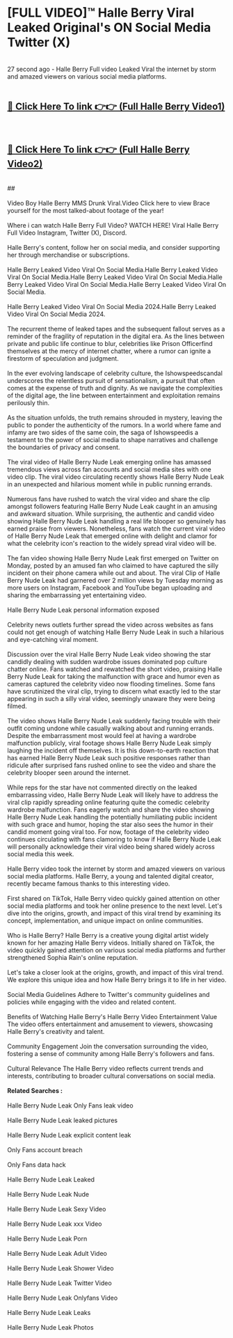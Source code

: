 # [FULL VIDEO]™ Halle Berry Viral Leaked Original's ON Social Media Twitter (X) <br>
<br>
27 second ago - Halle Berry Full video Leaked Viral the internet by storm and amazed viewers on various social media platforms.<br>

 <br>

##  <a href="https://play.123hd.live?title=Full Halle_Berry&ref=git">🔴 Click Here To link 👉👉 (Full Halle Berry Video1)</a><br>
  <br>

##  <a href="https://play.123hd.live?title=Full Halle_Berry&ref=git">🔴 Click Here To link 👉👉 (Full Halle Berry Video2)</a><br>
  <br>
  ##


  <br>

  <br>
Video Boy Halle Berry MMS Drunk Viral.Video Click here to view Brace yourself for the most talked-about footage of the year!
<br><br>
Where i can watch Halle Berry Full Video? WATCH HERE! Viral Halle Berry Full Video Instagram, Twitter (X), Discord.
<br><br>
Halle Berry's content, follow her on social media, and consider supporting her through merchandise or subscriptions.
<br><br>
Halle Berry Leaked Video Viral On Social Media.Halle Berry Leaked Video Viral On Social Media.Halle Berry Leaked Video Viral On Social Media.Halle Berry Leaked Video Viral On Social Media.Halle Berry Leaked Video Viral On Social Media.
<br><br>
Halle Berry Leaked Video Viral On Social Media 2024.Halle Berry Leaked Video Viral On Social Media 2024.
<br><br>
The recurrent theme of leaked tapes and the subsequent fallout serves as a reminder of the fragility of reputation in the digital era. As the lines between private and public life continue to blur, celebrities like Prison Officerfind themselves at the mercy of internet chatter, where a rumor can ignite a firestorm of speculation and judgment.
<br><br>
In the ever evolving landscape of celebrity culture, the Ishowspeedscandal underscores the relentless pursuit of sensationalism, a pursuit that often comes at the expense of truth and dignity. As we navigate the complexities of the digital age, the line between entertainment and exploitation remains perilously thin.
<br><br>
As the situation unfolds, the truth remains shrouded in mystery, leaving the public to ponder the authenticity of the rumors. In a world where fame and infamy are two sides of the same coin, the saga of Ishowspeedis a testament to the power of social media to shape narratives and challenge the boundaries of privacy and consent.
<br><br>
The viral video of Halle Berry Nude Leak emerging online has amassed tremendous views across fan accounts and social media sites with one video clip. The viral video circulating recently shows Halle Berry Nude Leak in an unexpected and hilarious moment while in public running errands.
<br><br>
Numerous fans have rushed to watch the viral video and share the clip amongst followers featuring Halle Berry Nude Leak caught in an amusing and awkward situation. While surprising, the authentic and candid video showing Halle Berry Nude Leak handling a real life blooper so genuinely has earned praise from viewers. Nonetheless, fans watch the current viral video of Halle Berry Nude Leak that emerged online with delight and clamor for what the celebrity icon's reaction to the widely spread viral video will be.
<br><br>
The fan video showing Halle Berry Nude Leak first emerged on Twitter on Monday, posted by an amused fan who claimed to have captured the silly incident on their phone camera while out and about. The viral Clip of Halle Berry Nude Leak had garnered over 2 million views by Tuesday morning as more users on Instagram, Facebook and YouTube began uploading and sharing the embarrassing yet entertaining video.
<br><br>
Halle Berry Nude Leak personal information exposed
<br><br>
Celebrity news outlets further spread the video across websites as fans could not get enough of watching Halle Berry Nude Leak in such a hilarious and eye-catching viral moment.
<br><br>
Discussion over the viral Halle Berry Nude Leak video showing the star candidly dealing with sudden wardrobe issues dominated pop culture chatter online. Fans watched and rewatched the short video, praising Halle Berry Nude Leak for taking the malfunction with grace and humor even as cameras captured the celebrity video now flooding timelines. Some fans have scrutinized the viral clip, trying to discern what exactly led to the star appearing in such a silly viral video, seemingly unaware they were being filmed.
<br><br>
The video shows Halle Berry Nude Leak suddenly facing trouble with their outfit coming undone while casually walking about and running errands. Despite the embarrassment most would feel at having a wardrobe malfunction publicly, viral footage shows Halle Berry Nude Leak simply laughing the incident off themselves. It is this down-to-earth reaction that has earned Halle Berry Nude Leak such positive responses rather than ridicule after surprised fans rushed online to see the video and share the celebrity blooper seen around the internet.
<br><br>
While reps for the star have not commented directly on the leaked embarrassing video, Halle Berry Nude Leak will likely have to address the viral clip rapidly spreading online featuring quite the comedic celebrity wardrobe malfunction. Fans eagerly watch and share the video showing Halle Berry Nude Leak handling the potentially humiliating public incident with such grace and humor, hoping the star also sees the humor in their candid moment going viral too. For now, footage of the celebrity video continues circulating with fans clamoring to know if Halle Berry Nude Leak will personally acknowledge their viral video being shared widely across social media this week.
<br><br>
Halle Berry video took the internet by storm and amazed viewers on various social media platforms. Halle Berry, a young and talented digital creator, recently became famous thanks to this interesting video.
<br><br>
First shared on TikTok, Halle Berry video quickly gained attention on other social media platforms and took her online presence to the next level. Let's dive into the origins, growth, and impact of this viral trend by examining its concept, implementation, and unique impact on online communities.
<br><br>
Who is Halle Berry? Halle Berry is a creative young digital artist widely known for her amazing Halle Berry videos. Initially shared on TikTok, the video quickly gained attention on various social media platforms and further strengthened Sophia Rain's online reputation.
<br><br>
Let's take a closer look at the origins, growth, and impact of this viral trend. We explore this unique idea and how Halle Berry brings it to life in her video.
<br><br>
Social Media Guidelines Adhere to Twitter's community guidelines and policies while engaging with the video and related content.
<br><br>
Benefits of Watching Halle Berry's Halle Berry Video Entertainment Value The video offers entertainment and amusement to viewers, showcasing Halle Berry's creativity and talent.
<br><br>
Community Engagement Join the conversation surrounding the video, fostering a sense of community among Halle Berry's followers and fans.
<br><br>
Cultural Relevance The Halle Berry video reflects current trends and interests, contributing to broader cultural conversations on social media.
<br><br>
<strong>Related Searches :</strong>
<br><br>
Halle Berry Nude Leak Only Fans leak video
<br><br>
Halle Berry Nude Leak leaked pictures
<br><br>
Halle Berry Nude Leak explicit content leak
<br><br>
Only Fans account breach
<br><br>
Only Fans data hack
<br><br>
Halle Berry Nude Leak Leaked
<br><br>
Halle Berry Nude Leak Nude
<br><br>
Halle Berry Nude Leak Sexy Video
<br><br>
Halle Berry Nude Leak xxx Video
<br><br>
Halle Berry Nude Leak Porn
<br><br>
Halle Berry Nude Leak Adult Video
<br><br>
Halle Berry Nude Leak Shower Video
<br><br>
Halle Berry Nude Leak Twitter Video
<br><br>
Halle Berry Nude Leak Onlyfans Video
<br><br>
Halle Berry Nude Leak Leaks
<br><br>
Halle Berry Nude Leak Photos
